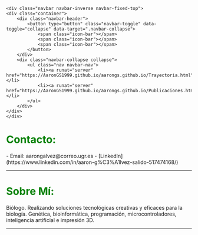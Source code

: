 <body>
    <form runat="server">
        <asp:ScriptManager runat="server">
            <Scripts>
                <asp:ScriptReference Name="MsAjaxBundle" />
                <asp:ScriptReference Name="jquery" />
                <asp:ScriptReference Name="bootstrap" />
                <asp:ScriptReference Name="WebForms.js" Assembly="System.Web" Path="~/Scripts/WebForms/WebForms.js" />
                <asp:ScriptReference Name="WebUIValidation.js" Assembly="System.Web" Path="~/Scripts/WebForms/WebUIValidation.js" />
                <asp:ScriptReference Name="MenuStandards.js" Assembly="System.Web" Path="~/Scripts/WebForms/MenuStandards.js" />
                <asp:ScriptReference Name="GridView.js" Assembly="System.Web" Path="~/Scripts/WebForms/GridView.js" />
                <asp:ScriptReference Name="DetailsView.js" Assembly="System.Web" Path="~/Scripts/WebForms/DetailsView.js" />
                <asp:ScriptReference Name="TreeView.js" Assembly="System.Web" Path="~/Scripts/WebForms/TreeView.js" />
                <asp:ScriptReference Name="WebParts.js" Assembly="System.Web" Path="~/Scripts/WebForms/WebParts.js" />
                <asp:ScriptReference Name="Focus.js" Assembly="System.Web" Path="~/Scripts/WebForms/Focus.js" />
                <asp:ScriptReference Name="WebFormsBundle" />
            </Scripts>
        </asp:ScriptManager>
        
    <div class="navbar navbar-inverse navbar-fixed-top">
    <div class="container">
        <div class="navbar-header">
            <button type="button" class="navbar-toggle" data-toggle="collapse" data-target=".navbar-collapse">
                <span class="icon-bar"></span>
                <span class="icon-bar"></span>
                <span class="icon-bar"></span>
            </button>
        </div>
        <div class="navbar-collapse collapse">
            <ul class="nav navbar-nav">                        
                <li><a runat="server" href="https://AaronGS1999.github.io/aarongs.github.io/Trayectoria.html">Trayectoria</a></li>
                <li><a runat="server" href="https://AaronGS1999.github.io/aarongs.github.io/Publicaciones.html">Publicaciones</a></li>
            </ul>
        </div>
    </div>
    </div>
</body>
    
<H1><span style="color:green">Contacto:</span></H1>
- Email: aarongalvez@correo.ugr.es
- [LinkedIn](https://www.linkedin.com/in/aaron-g%C3%A1lvez-salido-517474168/)


---
<H1><span style="color:green">Sobre Mí:</span></H1>
<p class="text-justify">Biólogo. Realizando soluciones tecnológicas creativas y eficaces para la biología. Genética, bioinformática, programación, microcontroladores, inteligencia artificial e impresión 3D.</p>

---
